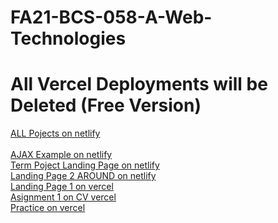 ﻿# FA21-BCS-058-A-Web-Technologies

<h1>All Vercel Deployments will be Deleted (Free Version)</h1>
<a href="https://all-in-one-projects.netlify.app/" target="_blank">ALL Pojects on netlify</a>
<br/><br/>
<a href="https://ajax-exammple.netlify.app/" target="_blank">AJAX Example on netlify</a>
<br/>
<a href="https://65f22d96bacbc840ada0edcd--termproject-landing-page.netlify.app/" target="_blank">Term Poject Landing Page on netlify</a>
<br/>
<a href="https://main--vermillion-alpaca-fbf450.netlify.app/" target="_blank">Landing Page 2 AROUND on netlify</a>
<br/>
<a href="https://fa-21-bcs-058-a-web-technologies-zpcs.vercel.app/" target="_blank">Landing Page 1 on vercel</a>
<br/>
<a href="https://fa-21-bcs-058-a-web-technologies-9xet.vercel.app/" target="_blank">Asignment 1 on CV vercel</a>
<br/>
<a href="https://fa-21-bcs-058-a-web-technologies.vercel.app/" target="_blank">Practice on vercel</a>
